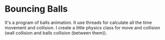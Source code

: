 # Bouncing Balls

It's a program of balls animation. It use threads for calculate all the time movement and collision. I create a little physics class for move and collision (wall collision and balls collision (between them)).
